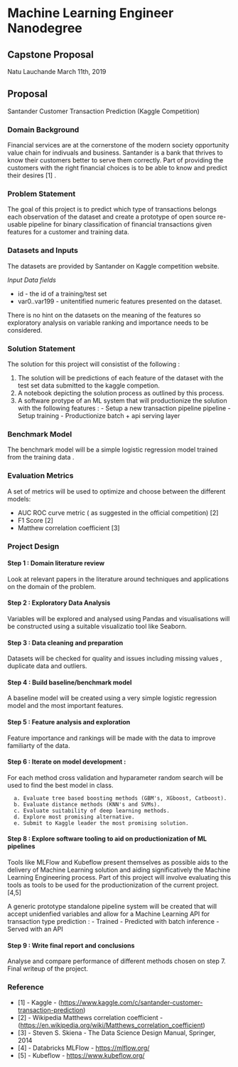 # Machine Learning Engineer Nanodegree
## Capstone Proposal
Natu Lauchande
March 11th, 2019


## Proposal
Santander Customer Transaction Prediction (Kaggle Competition)

### Domain Background
Financial services are at the cornerstone of the modern society opportunity value chain for indivuals and business. Santander is a bank that thrives to know their customers better to serve them correctly. Part of providing the customers with the right financial choices is to be able to know and predict their desires [1] .

### Problem Statement

The goal of this project is to predict which type of transactions belongs each observation of the dataset and create a prototype of open source re-usable pipeline for binary classification of financial transactions given features for a customer and training data. 

### Datasets and Inputs

The datasets are provided by Santander on Kaggle competition website.

_Input Data fields_

- id - the id of a training/test set
- var0..var199 - unitentified numeric features presented on the dataset.

There is no hint on the datasets on the meaning of the features so exploratory analysis on variable ranking and importance needs to be considered.

### Solution Statement

The solution for this project will consistist of the following : 

1. The solution will be predictions of each feature of the dataset with the test set data submitted to the kaggle competion.
2. A notebook depicting the solution process as outlined by this process.
3. A software protype of an ML system that will productionize the solution with the following features :
         - Setup a new transaction pipeline pipeline 
         - Setup training
         - Productionize batch + api serving layer 

### Benchmark Model

The benchmark model will be a simple logistic regression model trained from the training data .

### Evaluation Metrics

A set of metrics will be used to optimize and choose between the different models: 

- AUC ROC curve metric ( as suggested in the official competition) [2]
- F1 Score [2]
- Matthew correlation coefficient [3]

### Project Design

#### Step 1 : Domain literature review
Look at relevant papers in the literature around techniques and applications on the domain of the problem. 

#### Step 2 : Exploratory Data Analysis
Variables will be explored and analysed using Pandas and visualisations will be constructed using a suitable visualizatio tool like Seaborn.

#### Step 3 : Data cleaning and preparation
Datasets will be checked for quality and issues including missing values , duplicate data and outliers.

#### Step 4 : Build baseline/benchmark model 
A baseline model will be created using a very simple logistic regression model and the most important features.

#### Step 5 : Feature analysis and exploration
Feature importance and rankings will be made with the data to improve familiarty of the data.
            
#### Step 6 : Iterate on model development :
For each method cross validation and hyparameter random search will be used to find the best model in class.

      a. Evaluate tree based boosting methods (GBM's, XGboost, Catboost).
      b. Evaluate distance methods (KNN's and SVMs).
      c. Evaluate suitability of deep learning methods.
      d. Explore most promising alternative.
      e. Submit to Kaggle leader the most promising solution.

#### Step 8 : Explore software tooling to aid on productionization of ML pipelines
Tools like MLFlow and Kubeflow present themselves as possible aids to the delivery of Machine Learning solution and aiding significatively the Machine Learning Engineering process. Part of this project will involve evaluating this tools as tools to be used for the productionization of the current project. [4,5] 

A generic prototype standalone pipeline system will be created that will accept unidenfied variables and allow for a Machine Learning API for transaction type prediction :
        - Trained 
        - Predicted with batch inference
        - Served with an API

#### Step 9 : Write final report and conclusions
Analyse and compare performance of different methods chosen on step 7. Final writeup of the project.

### Reference

- [1] - Kaggle - (https://www.kaggle.com/c/santander-customer-transaction-prediction)
- [2] - Wikipedia Matthews correlation coefficient - (https://en.wikipedia.org/wiki/Matthews_correlation_coefficient)
- [3] - Steven S. Skiena -  The Data Science Design Manual, Springer, 2014
- [4] - Databricks MLFlow -  https://mlflow.org/ 
- [5] - Kubeflow - https://www.kubeflow.org/
